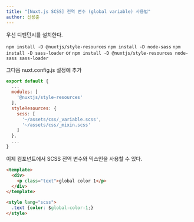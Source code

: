 ```yaml
---
title: "[Nuxt.js SCSS] 전역 변수 (global variable) 사용법"
author: 신용준
---
```


우선 디펜던시를 설치한다.

`npm install -D @nuxtjs/style-resources`
`npm install -D node-sass`
`npm install -D sass-loader`
or
`npm install -D @nuxtjs/style-resources node-sass sass-loader`

그다음 nuxt.config.js 설정에 추가

```js [nuxt.config.js]
export default {
  ...
  modules: [
    '@nuxtjs/style-resources'
  ],
  styleResources: {
    scss: [
      '~/assets/css/_variable.scss',
      '~/assets/css/_mixin.scss'
    ]
  },
  ...
}
```

이제 컴포넌트에서 SCSS 전역 변수와 믹스인을 사용할 수 있다.

```html [components/example.vue]
<template>
  <div>
    <p class="text">global color 1</p>
  </div>
</template>

<style lang="scss">
  .text {color: $global-color-1;}
</style>
```
